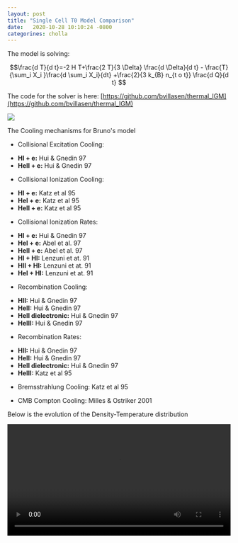 ```yaml
---
layout: post
title: "Single Cell T0 Model Comparison"
date:   2020-10-28 10:10:24 -0800
categorines: cholla
---
```


The model is solving:

$$\frac{d T}{d t}=-2 H T+\frac{2 T}{3 \Delta} \frac{d \Delta}{d t} - \frac{T}{\sum_i X_i }\frac{d \sum_i X_i}{dt}   +\frac{2}{3 k_{B} n_{t o t}} \frac{d Q}{d t} $$

The code for the solver is here: [https://github.com/bvillasen/thermal_IGM](https://github.com/bvillasen/thermal_IGM)

<img src="{{ site.url }}assets/images/temp_evolution_error.png">



The Cooling mechanisms for Bruno's model

* Collisional Excitation Cooling: 
- **HI + e:** Hui & Gnedin 97
- **HeII + e:** Hui & Gnedin 97


* Collisional Ionization Cooling: 
- **HI + e:** Katz et al 95
- **HeI + e:** Katz et al 95
- **HeII + e:** Katz et al 95


* Collisional Ionization Rates: 
- **HI + e:** Hui & Gnedin 97
- **HeI + e:** Abel et al. 97
- **HeII + e:** Abel et al. 97
- **HI + HI:** Lenzuni et at. 91
- **HII + HI:** Lenzuni et at. 91
- **HeI + HI:** Lenzuni et at. 91

* Recombination Cooling:
- **HII:** Hui & Gnedin 97
- **HeII:** Hui & Gnedin 97
- **HeII dielectronic:** Hui & Gnedin 97
- **HeIII:** Hui & Gnedin 97

* Recombination Rates:
- **HII:** Hui & Gnedin 97
- **HeII:** Hui & Gnedin 97
- **HeII dielectronic:**  Hui & Gnedin 97
- **HeIII:** Katz et al 95


* Bremsstrahlung Cooling: Katz et al 95
 
* CMB Compton Cooling: Milles & Ostriker 2001



Below is the evolution of the Density-Temperature distribution


<div style="text-align: center">
<video src="{{ site.url }}assets/videos/phase_diagram_uvb_comparison_balck.mp4" width="100%"  height="auto" controls preload> </video>
</div>